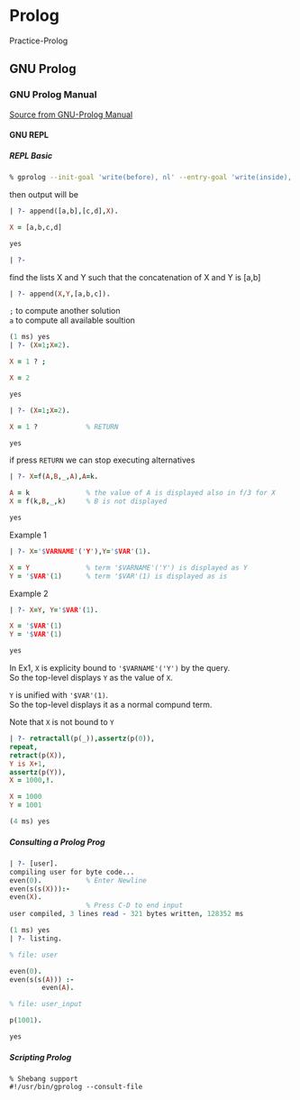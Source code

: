 # Prolog

Practice-Prolog

## GNU Prolog

### GNU Prolog Manual

[Source from GNU-Prolog Manual](http://www.gprolog.org/manual/gprolog.html)

#### GNU REPL

##### REPL Basic

```bash
% gprolog --init-goal 'write(before), nl' --entry-goal 'write(inside), nl' --query-goal 'append([a,b],[c,d],X)'
```

then output will be

```prolog
| ?- append([a,b],[c,d],X).

X = [a,b,c,d]

yes

| ?-
```

find the lists X and Y such that the concatenation of X and Y is [a,b]

```prolog
| ?- append(X,Y,[a,b,c]).
```

`;` to compute another solution\
`a` to compute all available soultion

```prolog
(1 ms) yes
| ?- (X=1;X=2).

X = 1 ? ;

X = 2

yes
```

```prolog
| ?- (X=1;X=2).

X = 1 ?            % RETURN

yes
```

if press `RETURN` we can stop executing alternatives

```prolog
| ?- X=f(A,B,_,A),A=k.

A = k              % the value of A is displayed also in f/3 for X
X = f(k,B,_,k)     % B is not displayed

yes
```

Example 1

```prolog
| ?- X='$VARNAME'('Y'),Y='$VAR'(1).

X = Y              % term '$VARNAME'('Y') is displayed as Y
Y = '$VAR'(1)      % term '$VAR'(1) is displayed as is
```

Example 2

```prolog
| ?- X=Y, Y='$VAR'(1).

X = '$VAR'(1)
Y = '$VAR'(1)

yes
```

In Ex1, `X` is explicity bound to `'$VARNAME'('Y')` by the query.\
So the top-level displays `Y` as the value of `X`.

`Y` is unified with `'$VAR'(1)`.\
So the top-level displays it as a normal compund term.

Note that `X` is not bound to `Y`

```prolog
| ?- retractall(p(_)),assertz(p(0)),
repeat,
retract(p(X)),
Y is X+1,
assertz(p(Y)),
X = 1000,!.

X = 1000
Y = 1001

(4 ms) yes
```

##### Consulting a Prolog Prog

```prolog
| ?- [user].
compiling user for byte code...
even(0).           % Enter Newline
even(s(s(X))):-
even(X).
                   % Press C-D to end input
user compiled, 3 lines read - 321 bytes written, 128352 ms

(1 ms) yes
| ?- listing.

% file: user

even(0).
even(s(s(A))) :-
        even(A).

% file: user_input

p(1001).

yes
```

##### Scripting Prolog

```
% Shebang support
#!/usr/bin/gprolog --consult-file
```